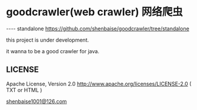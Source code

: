 goodcrawler(web crawler) 网络爬虫
===========

---- standalone  https://github.com/shenbaise/goodcrawler/tree/standalone

this project is under development.

it wanna to be a good crawler for java.


LICENSE
-------------------
Apache License, Version 2.0 
http://www.apache.org/licenses/LICENSE-2.0 ( TXT or HTML )

shenbaise1001@126.com
